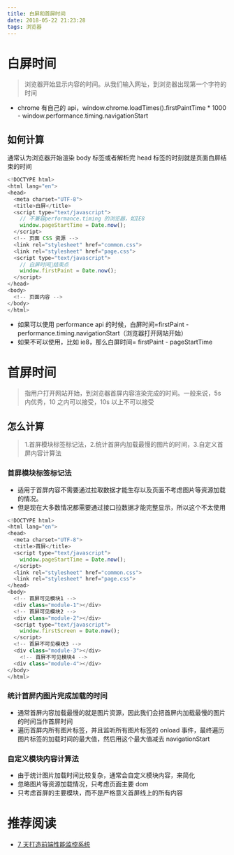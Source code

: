 ```yaml
---
title: 白屏和首屏时间
date: 2018-05-22 21:23:28
tags: 浏览器
---
```


# 白屏时间

> 浏览器开始显示内容的时间。从我们输入网址，到浏览器出现第一个字符的时间

* chrome 有自己的 api，window.chrome.loadTimes().firstPaintTime \* 1000 - window.performance.timing.navigationStart

## 如何计算

通常认为浏览器开始渲染 body 标签或者解析完 head 标签的时刻就是页面白屏结束的时间

```javascript
<!DOCTYPE html>
<html lang="en">
<head>
  <meta charset="UTF-8">
  <title>白屏</title>
  <script type="text/javascript">
    // 不兼容performance.timing 的浏览器，如IE8
    window.pageStartTime = Date.now();
  </script>
  <!-- 页面 CSS 资源 -->
  <link rel="stylesheet" href="common.css">
  <link rel="stylesheet" href="page.css">
  <script type="text/javascript">
    // 白屏时间结束点
    window.firstPaint = Date.now();
  </script>
</head>
<body>
  <!-- 页面内容 -->
</body>
</html>
```

* 如果可以使用 performance api 的时候，白屏时间=firstPaint - performance.timing.navigationStart（浏览器打开网站开始）
* 如果不可以使用，比如 ie8，那么白屏时间= firstPaint - pageStartTime

# 首屏时间

> 指用户打开网站开始，到浏览器首屏内容渲染完成的时间。一般来说，5s 内优秀，10 之内可以接受，10s 以上不可以接受

## 怎么计算

> 1.首屏模块标签标记法，2.统计首屏内加载最慢的图片的时间，3.自定义首屏内容计算法

### 首屏模块标签标记法

* 适用于首屏内容不需要通过拉取数据才能生存以及页面不考虑图片等资源加载的情况。
* 但是现在大多数情况都需要通过接口拉数据才能完整显示，所以这个不太使用

```javascript
<!DOCTYPE html>
<html lang="en">
<head>
  <meta charset="UTF-8">
  <title>首屏</title>
  <script type="text/javascript">
    window.pageStartTime = Date.now();
  </script>
  <link rel="stylesheet" href="common.css">
  <link rel="stylesheet" href="page.css">
</head>
<body>
  <!-- 首屏可见模块1 -->
  <div class="module-1"></div>
  <!-- 首屏可见模块2 -->
  <div class="module-2"></div>
  <script type="text/javascript">
    window.firstScreen = Date.now();
  </script>
  <!-- 首屏不可见模块3 -->
  <div class="module-3"></div>
    <!-- 首屏不可见模块4 -->
  <div class="module-4"></div>
</body>
</html>
```

### 统计首屏内图片完成加载的时间

* 通常首屏内容加载最慢的就是图片资源，因此我们会把首屏内加载最慢的图片的时间当作首屏时间
* 遍历首屏内所有图片标签，并且监听所有图片标签的 onload 事件，最终遍历图片标签的加载时间的最大值，然后用这个最大值减去 navigationStart

### 自定义模块内容计算法

* 由于统计图片加载时间比较复杂，通常会自定义模块内容，来简化
* 忽略图片等资源加载情况，只考虑页面主要 dom
* 只考虑首屏的主要模块，而不是严格意义首屏线上的所有内容

# 推荐阅读

* [7 天打造前端性能监控系统](http://fex.baidu.com/blog/2014/05/build-performance-monitor-in-7-days/)
